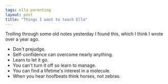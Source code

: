 ```yaml
---
tags: ella parenting
layout: post
title: "Things I want to teach Ella"
---
```




<p>
  Trolling through some old notes yesterday I found this, which I
  think I wrote over a year ago.
</p>

<ul>

  <li>Don't prejudge.</li>

  <li>Self-confidence can overcome nearly anything.</li>

  <li>Learn to let it go.</li>

  <li>You can't turn it off so learn to manage.</li>

  <li>You can find a lifetime's interest in a molecule.</li>

  <li>When you hear hoofbeats think horses, not zebras.</li>

</ul>


